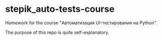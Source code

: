 # stepik_auto-tests-course

Homework for the course "Автоматизация UI-тестирования на Python".

The purpose of this repo is quite self-explanatory.